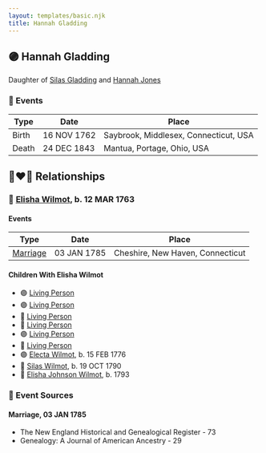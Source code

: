 ```yaml
---
layout: templates/basic.njk
title: Hannah Gladding
---
```

## 🟣 Hannah Gladding

Daughter of [Silas Gladding](/people/5/55129348) and [Hannah Jones](/people/3/3592220)

### 📆 Events

Type | Date | Place
------ | ------ | ------
Birth | 16 NOV 1762 | Saybrook, Middlesex, Connecticut, USA
Death | 24 DEC 1843 | Mantua, Portage, Ohio, USA

## 👩‍❤️‍👨 Relationships

### 🔵 [Elisha Wilmot](/people/2/21177328), b. 12 MAR 1763

#### Events

Type | Date | Place
------ | ------ | ------
[Marriage](#event-74926008-3aeb-421d-8030-cd26a910fed6) | 03 JAN 1785 | Cheshire, New Haven, Connecticut
#### Children With Elisha Wilmot
* 🟣 [Living Person](/people/9/98438457)
* 🟣 [Living Person](/people/6/62537801)
* 🔵 [Living Person](/people/8/85964764)
* 🔵 [Living Person](/people/1/14986330)
* 🟣 [Living Person](/people/7/70258360)
* 🔵 [Living Person](/people/2/2148356)
* 🟣 [Electa Wilmot](/people/7/77370498), b. 15 FEB 1776
* 🔵 [Silas Wilmot](/people/4/49979698), b. 19 OCT 1790
* 🔵 [Elisha Johnson Wilmot](/people/5/57693706), b. 1793
### 📰 Event Sources

#### <a id="event-74926008-3aeb-421d-8030-cd26a910fed6"></a> Marriage, 03 JAN 1785
* The New England Historical and Genealogical Register  - 73
* Genealogy: A Journal of American Ancestry  - 29
